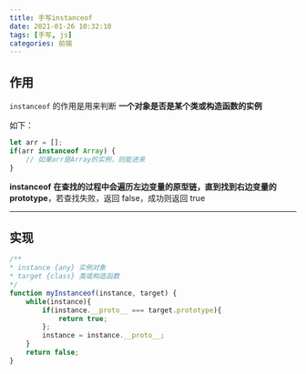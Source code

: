 ```yaml
---
title: 手写instanceof
date: 2021-01-26 10:32:10
tags: [手写, js]
categories: 前端
---
```




## 作用

`instanceof` 的作用是用来判断 **一个对象是否是某个类或构造函数的实例**


<!-- more -->
如下：

```js
let arr = [];
if(arr instanceof Array) {
    // 如果arr是Array的实例，则能进来
}
```



**instanceof** **在查找的过程中会遍历左边变量的原型链，直到找到右边变量的 prototype**，若查找失败，返回 false，成功则返回 true



---



## 实现

```js
/**
* instance {any} 实例对象
* target {class} 类或构造函数
*/
function myInstanceof(instance, target) {
    while(instance){
        if(instance.__proto__ === target.prototype){
            return true;
        };
        instance = instance.__proto__;
    }
    return false;
}
```

